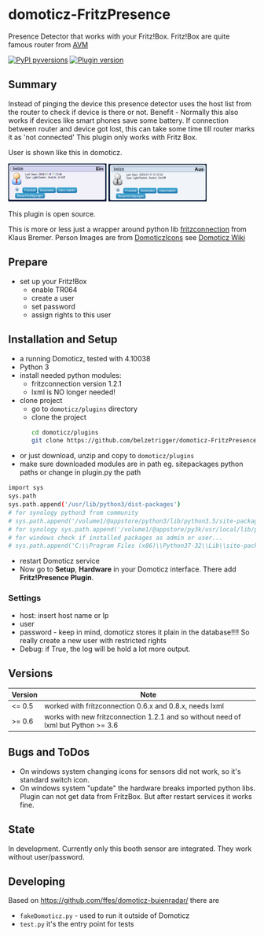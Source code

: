 

# domoticz-FritzPresence
Presence Detector that works with your Fritz!Box. Fritz!Box are quite famous router from [AVM](https://en.avm.de/)

[![PyPI pyversions](https://img.shields.io/badge/python-3.6%20|%203.7%20|%203.8-blue.svg)]() 
[![Plugin version](https://img.shields.io/badge/version-0.6.0-red.svg)](https://github.com/belzetrigger/domoticz-FritzPresence/branches/)

## Summary
Instead of pinging the device this presence detector uses the host list from the router to check if device is there or not. 
Benefit - Normally this also works if devices like smart phones save some battery. If connection between router and device got lost, this can take some time till router marks it as 'not connected'
This plugin only works with Fritz Box. 

User is shown like this in domoticz. 

<img src='https://github.com/belzetrigger/domoticz-FritzPresence/raw/master/resources/switch_on.PNG' width="200" alt="switch device - on">

<img src='https://github.com/belzetrigger/domoticz-FritzPresence/raw/master/resources/switch_off.PNG' width="200" alt="switch device - off">

This plugin is open source.

This is more or less just a wrapper around python lib [fritzconnection](https://github.com/kbr/fritzconnection) from Klaus Bremer.
Person Images are from [DomoticzIcons](https://drive.google.com/folderview?id=0B-ZLFoCiqzMRSkFaaWdHV1Qxbm8&usp=sharing) see [Domoticz Wiki](https://www.domoticz.com/wiki/Custom_icons_for_webinterface)

## Prepare
- set up your Fritz!Box
  - enable TR064
  - create a user
  - set password
  - assign rights to this user
  
## Installation and Setup
- a running Domoticz, tested with 4.10038
- Python 3
- install needed python modules:
    - fritzconnection version 1.2.1
    - lxml is NO longer needed!
- clone project
    - go to `domoticz/plugins` directory 
    - clone the project
        ```bash
        cd domoticz/plugins
        git clone https://github.com/belzetrigger/domoticz-FritzPresence.git
        ```
- or just download, unzip and copy to `domoticz/plugins` 
- make sure downloaded modules are in path eg. sitepackages python paths or change in plugin.py the path
```bash
import sys
sys.path
sys.path.append('/usr/lib/python3/dist-packages')
# for synology python3 from community
# sys.path.append('/volume1/@appstore/python3/lib/python3.5/site-packages')
# for synology sys.path.append('/volume1/@appstore/py3k/usr/local/lib/python3.5/site-packages')
# for windows check if installed packages as admin or user...
# sys.path.append('C:\\Program Files (x86)\\Python37-32\\Lib\\site-packages')
```
- restart Domoticz service
- Now go to **Setup**, **Hardware** in your Domoticz interface. There add
**Fritz!Presence Plugin**.
### Settings
   - host: insert host name or Ip
   - user
   - password - keep in mind, domoticz stores it plain in the database!!!!
     So really create a new user with restricted rights
   - Debug: if True, the log will be hold a lot more output.

## Versions
Version |  Note
--------|-------
<= 0.5 | worked with fritzconnection 0.6.x and 0.8.x, needs lxml
\>= 0.6 | works with new fritzconnection 1.2.1 and so without need of lxml but Python >= 3.6



## Bugs and ToDos
- On windows system changing icons for sensors did not work, so it's standard switch icon.
- On windows system "update" the hardware breaks imported python libs. Plugin can not get data from FritzBox. But after restart services it works fine.

## State
In development. Currently only this booth sensor are integrated. They work without user/password.

## Developing
Based on https://github.com/ffes/domoticz-buienradar/ there are
 -  `fakeDomoticz.py` - used to run it outside of Domoticz
 -  `test.py` it's the entry point for tests




